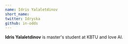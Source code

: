 ```yaml
---
name: Idris Yalaletdinov
short_name:
twitter: Idryska
github: in-odds
---
```


**Idris Yalaletdinov** is master's student at KBTU and love AI.
